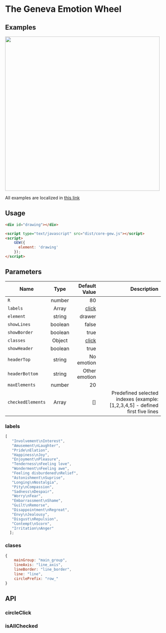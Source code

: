 # The Geneva Emotion Wheel
## Examples
<a href="https://kwarpechowski.github.io/The-Geneva-Emotion-Wheel/gew/samples/simple/index.html"><img src="https://github.com/kwarpechowski/The-Geneva-Emotion-Wheel/blob/master/gew/sample.png" width="500"/></a>

All examples are localized in [this link](https://kwarpechowski.github.io/Components-for-psychological-research/app/gew/samples/?style=centerme)

## Usage
```html
<div id="drawing"></div>

<script type="text/javascript" src="dist/core-gew.js"></script>
<script>
    GEW({
      element: 'drawing'
    });
</script>
```

## Parameters

| Name        | Type            | Default Value  | Description |
| ----------- |:---------------:| --------------:|------------:|
| `R`         | number | 80 | |
| `labels`    | Array <string>  | [click](#labels) | |
| `element`   | string  | drawer | |
| `showLines` | boolean | false | |
| `showBorder` | boolean | true | |
| `classes`   | Object  | [click](#classes) ||
| `showHeader`| boolean | true | |
| `headerTop`| string | No emotion | |
| `headerBottom`| string | Other emotion | |
| `maxElements`| number | 20 | |
| `checkedElements`| Array<number> | [] | Predefined selected indexes (example: [1,2,3,4,5] - defined first five lines |

### labels<a name="labels"></a>
```javascript
[
   "Involvement\nInterest",
   "Amusement\nLaughter",
   "Pride\nElation",
   "Happiness\nJoy",
   "Enjoyment\nPleasure",
   "Tenderness\nFeeling love",
   "Wonderment\nFeeling awe",
   "Feeling disburdened\nRelief",
   "Astonishment\nSuprise",
   "Longing\nNostalgia",
   "Pity\nCompassion",
   "Sadness\nDespair",
   "Worry\nFear",
   "Embarrassment\nShame",
   "Guilt\nRemorse",
   "Disappointment\nRegreat",
   "Envy\nJealousy",
   "Disgust\nRepulsion",
   "Contempt\nScorn",
   "Irritation\nAnger"
  ];
```

### clases<a name="classes"></a>
```javascript
{
    mainGroup: "main_group",
    lineAxis: "line_axis",
    lineBorder: "line_border",
    line: "line",
    circlePrefix: "row_"
}
```
## API
### circleClick
### isAllChecked
